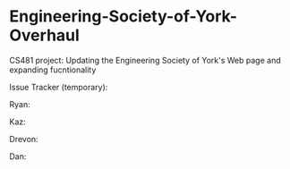 # Engineering-Society-of-York-Overhaul
CS481 project: Updating the Engineering Society of York's Web page and expanding fucntionality

Issue Tracker (temporary):


Ryan:



Kaz:



Drevon:



Dan:
